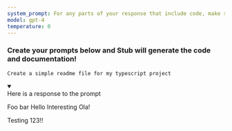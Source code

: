 ```yaml
---
system_prompt: For any parts of your response that include code, make sure to include the filename along with the backtick and the code snippets. For any environment variables, use stubuser and stubpassword as the login. For any commands, auto confirm any prompts on stdin. 
model: gpt-4
temperature: 0
---
```




### Create your prompts below and Stub will generate the code and documentation!

```stub
Create a simple readme file for my typescript project
```

<details open id="1988cc7bc305e42390d6c5a174015e1e"><summary></summary>
Here is a response to the prompt

</details>

Foo bar Hello Interesting Ola!






Testing 123!!






